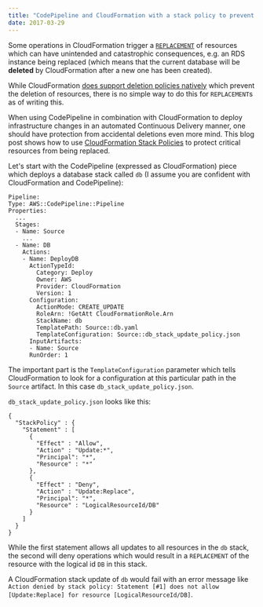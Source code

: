 ```yaml
---
title: "CodePipeline and CloudFormation with a stack policy to prevent `REPLACEMENT`s of resources"
date: 2017-03-29
---
```


Some operations in CloudFormation trigger a [`REPLACEMENT`](http://docs.aws.amazon.com/AWSCloudFormation/latest/UserGuide/using-cfn-updating-stacks-update-behaviors.html) of resources which can have unintended and catastrophic consequences, e.g. an RDS instance being replaced (which means that the current database will be **deleted** by CloudFormation after a new one has been created).

While CloudFormation [does support deletion policies natively](http://docs.aws.amazon.com/AWSCloudFormation/latest/UserGuide/aws-attribute-deletionpolicy.html) which prevent the deletion of resources, there is no simple way to do this for `REPLACEMENT`s as of writing this. 

When using CodePipeline in combination with CloudFormation to deploy infrastructure changes in an automated Continuous Delivery manner, one should have protection from accidental deletions even more mind. This blog post shows how to use [CloudFormation Stack Policies](http://docs.aws.amazon.com/AWSCloudFormation/latest/UserGuide/protect-stack-resources.html) to protect critical resources from being replaced.

Let's start with the CodePipeline (expressed as CloudFormation) piece which deploys a database stack called `db` (I assume you are confident with CloudFormation and CodePipeline):

```
Pipeline:
Type: AWS::CodePipeline::Pipeline
Properties:
  ...
  Stages:
  - Name: Source
    ...
  - Name: DB
    Actions:
    - Name: DeployDB
      ActionTypeId:
        Category: Deploy
        Owner: AWS
        Provider: CloudFormation
        Version: 1
      Configuration:
        ActionMode: CREATE_UPDATE
        RoleArn: !GetAtt CloudFormationRole.Arn
        StackName: db
        TemplatePath: Source::db.yaml
        TemplateConfiguration: Source::db_stack_update_policy.json
      InputArtifacts:
      - Name: Source
      RunOrder: 1
```

The important part is the `TemplateConfiguration` parameter which tells CloudFormation to look for a configuration at this particular path in the `Source` artifact. In this case `db_stack_update_policy.json`.

`db_stack_update_policy.json` looks like this:
```
{
  "StackPolicy" : {
    "Statement" : [
      {
        "Effect" : "Allow",
        "Action" : "Update:*",
        "Principal": "*",
        "Resource" : "*"
      },
      {
        "Effect" : "Deny",
        "Action" : "Update:Replace",
        "Principal": "*",
        "Resource" : "LogicalResourceId/DB"
      }
    ]
  }
}
```
While the first statement allows all updates to all resources in the `db` stack, the second will deny operations which would result in a `REPLACEMENT` of the resource with the logical id `DB` in this stack.

A CloudFormation stack update of `db` would fail with an error message like `Action denied by stack policy: Statement [#1] does not allow [Update:Replace] for resource [LogicalResourceId/DB]`.
